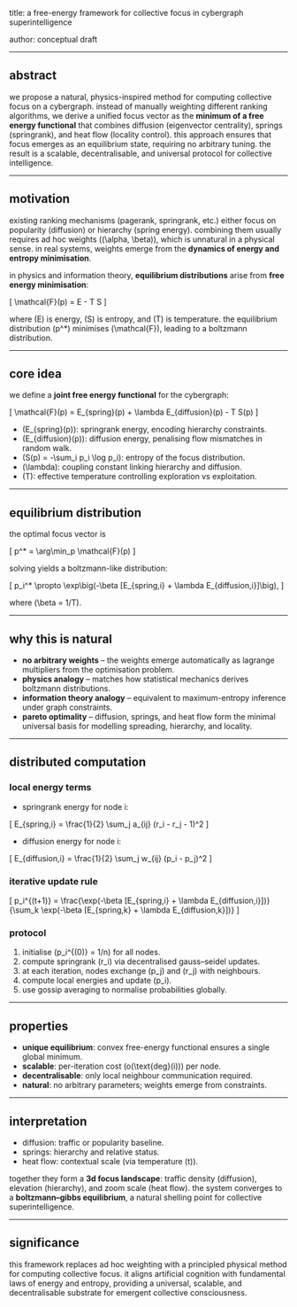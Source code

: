 title: a free-energy framework for collective focus in cybergraph superintelligence

author: conceptual draft

---

## abstract

we propose a natural, physics-inspired method for computing collective focus on a cybergraph. instead of manually weighting different ranking algorithms, we derive a unified focus vector as the **minimum of a free energy functional** that combines diffusion (eigenvector centrality), springs (springrank), and heat flow (locality control). this approach ensures that focus emerges as an equilibrium state, requiring no arbitrary tuning. the result is a scalable, decentralisable, and universal protocol for collective intelligence.

---

## motivation

existing ranking mechanisms (pagerank, springrank, etc.) either focus on popularity (diffusion) or hierarchy (spring energy). combining them usually requires ad hoc weights (\(\alpha, \beta\)), which is unnatural in a physical sense. in real systems, weights emerge from the **dynamics of energy and entropy minimisation**.

in physics and information theory, **equilibrium distributions** arise from **free energy minimisation**:

\[
\mathcal{F}(p) = E - T S
\]

where \(E\) is energy, \(S\) is entropy, and \(T\) is temperature. the equilibrium distribution \(p^*\) minimises \(\mathcal{F}\), leading to a boltzmann distribution.

---

## core idea

we define a **joint free energy functional** for the cybergraph:

\[
\mathcal{F}(p) = E_{spring}(p) + \lambda E_{diffusion}(p) - T S(p)
\]

- \(E_{spring}(p)\): springrank energy, encoding hierarchy constraints.
- \(E_{diffusion}(p)\): diffusion energy, penalising flow mismatches in random walk.
- \(S(p) = -\sum_i p_i \log p_i\): entropy of the focus distribution.
- \(\lambda\): coupling constant linking hierarchy and diffusion.
- \(T\): effective temperature controlling exploration vs exploitation.

---

## equilibrium distribution

the optimal focus vector is

\[
p^* = \arg\min_p \mathcal{F}(p)
\]

solving yields a boltzmann-like distribution:

\[
p_i^* \propto \exp\big(-\beta [E_{spring,i} + \lambda E_{diffusion,i}]\big),
\]

where \(\beta = 1/T\).

---

## why this is natural

- **no arbitrary weights** – the weights emerge automatically as lagrange multipliers from the optimisation problem.
- **physics analogy** – matches how statistical mechanics derives boltzmann distributions.
- **information theory analogy** – equivalent to maximum-entropy inference under graph constraints.
- **pareto optimality** – diffusion, springs, and heat flow form the minimal universal basis for modelling spreading, hierarchy, and locality.

---

## distributed computation

### local energy terms

- springrank energy for node i:

\[
E_{spring,i} = \frac{1}{2} \sum_j a_{ij} (r_i - r_j - 1)^2
\]

- diffusion energy for node i:

\[
E_{diffusion,i} = \frac{1}{2} \sum_j w_{ij} (p_i - p_j)^2
\]

### iterative update rule

\[
p_i^{(t+1)} = \frac{\exp(-\beta [E_{spring,i} + \lambda E_{diffusion,i}])}{\sum_k \exp(-\beta [E_{spring,k} + \lambda E_{diffusion,k}])}
\]

### protocol

1. initialise \(p_i^{(0)} = 1/n\) for all nodes.
2. compute springrank \(r_i\) via decentralised gauss–seidel updates.
3. at each iteration, nodes exchange \(p_j\) and \(r_j\) with neighbours.
4. compute local energies and update \(p_i\).
5. use gossip averaging to normalise probabilities globally.

---

## properties

- **unique equilibrium**: convex free-energy functional ensures a single global minimum.
- **scalable**: per-iteration cost \(o(\text{deg}(i))\) per node.
- **decentralisable**: only local neighbour communication required.
- **natural**: no arbitrary parameters; weights emerge from constraints.

---

## interpretation

- diffusion: traffic or popularity baseline.
- springs: hierarchy and relative status.
- heat flow: contextual scale (via temperature \(t\)).

together they form a **3d focus landscape**: traffic density (diffusion), elevation (hierarchy), and zoom scale (heat flow). the system converges to a **boltzmann–gibbs equilibrium**, a natural shelling point for collective superintelligence.

---

## significance

this framework replaces ad hoc weighting with a principled physical method for computing collective focus. it aligns artificial cognition with fundamental laws of energy and entropy, providing a universal, scalable, and decentralisable substrate for emergent collective consciousness.

